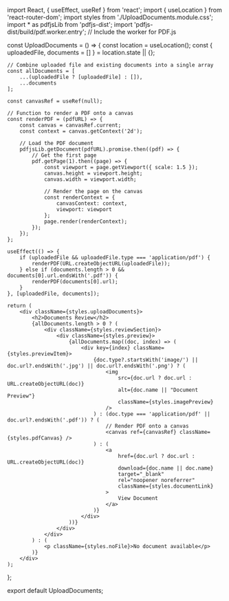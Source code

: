 import React, { useEffect, useRef } from 'react';
import { useLocation } from 'react-router-dom';
import styles from './UploadDocuments.module.css';
import * as pdfjsLib from 'pdfjs-dist';
import 'pdfjs-dist/build/pdf.worker.entry';  // Include the worker for PDF.js

const UploadDocuments = () => {
    const location = useLocation();
    const { uploadedFile, documents = [] } = location.state || {};

    // Combine uploaded file and existing documents into a single array
    const allDocuments = [
        ...(uploadedFile ? [uploadedFile] : []),
        ...documents
    ];

    const canvasRef = useRef(null);

    // Function to render a PDF onto a canvas
    const renderPDF = (pdfURL) => {
        const canvas = canvasRef.current;
        const context = canvas.getContext('2d');

        // Load the PDF document
        pdfjsLib.getDocument(pdfURL).promise.then((pdf) => {
            // Get the first page
            pdf.getPage(1).then((page) => {
                const viewport = page.getViewport({ scale: 1.5 });
                canvas.height = viewport.height;
                canvas.width = viewport.width;

                // Render the page on the canvas
                const renderContext = {
                    canvasContext: context,
                    viewport: viewport
                };
                page.render(renderContext);
            });
        });
    };

    useEffect(() => {
        if (uploadedFile && uploadedFile.type === 'application/pdf') {
            renderPDF(URL.createObjectURL(uploadedFile));
        } else if (documents.length > 0 && documents[0].url.endsWith('.pdf')) {
            renderPDF(documents[0].url);
        }
    }, [uploadedFile, documents]);

    return (
        <div className={styles.uploadDocuments}>
            <h2>Documents Review</h2>
            {allDocuments.length > 0 ? (
                <div className={styles.reviewSection}>
                    <div className={styles.preview}>
                        {allDocuments.map((doc, index) => (
                            <div key={index} className={styles.previewItem}>
                                {doc.type?.startsWith('image/') || doc.url?.endsWith('.jpg') || doc.url?.endsWith('.png') ? (
                                    <img
                                        src={doc.url ? doc.url : URL.createObjectURL(doc)}
                                        alt={doc.name || "Document Preview"}
                                        className={styles.imagePreview}
                                    />
                                ) : (doc.type === 'application/pdf' || doc.url?.endsWith('.pdf')) ? (
                                    // Render PDF onto a canvas
                                    <canvas ref={canvasRef} className={styles.pdfCanvas} />
                                ) : (
                                    <a
                                        href={doc.url ? doc.url : URL.createObjectURL(doc)}
                                        download={doc.name || doc.name}
                                        target="_blank"
                                        rel="noopener noreferrer"
                                        className={styles.documentLink}
                                    >
                                        View Document
                                    </a>
                                )}
                            </div>
                        ))}
                    </div>
                </div>
            ) : (
                <p className={styles.noFile}>No document available</p>
            )}
        </div>
    );
};

export default UploadDocuments;

